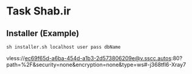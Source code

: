# Task Shab.ir

## Installer (Example)

```shell
sh installer.sh localhost user pass dbName
```



vless://ec69f65d-a6ba-454d-a1b3-2d573806209e@v.sscc.autos:80?path=%2F&security=none&encryption=none&type=ws#-j368tfl6-Xray7

